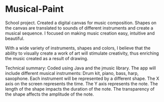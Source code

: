 # Musical-Paint

School project. Created a digital canvas for music composition. 
Shapes on the canvas are translated to sounds of different instruments and create a musical sequence. 
I focused on making music creation easy, intuitive and beautiful. 

With a wide variety of instruments, shapes and colors, I believe that the ability to visually create a work of art will stimulate creativity, thus enriching the music created as a result of drawing. 

Technical summary:
Coded using Java and the jmusic library.
The app will include different musical instruments: Drum kit, piano, bass, harp, saxophone.
Each instrument will be represented by a different shape.
The X axis on the screen represents the time.
The Y axis represents the note.
The length of the shape impacts the duration of the note.
The transparency of the shape affects the amplitude of the note.


